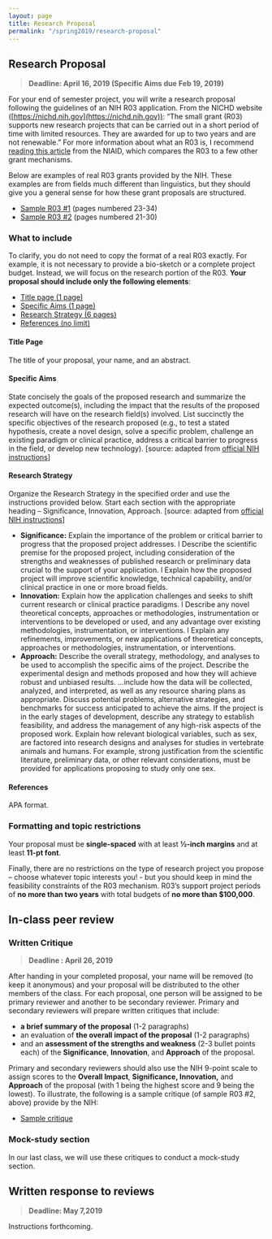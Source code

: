 ```yaml
---
layout: page
title: Research Proposal
permalink: "/spring2019/research-proposal"
---
```


## Research Proposal

> **Deadline: April 16, 2019 (Specific Aims due Feb 19, 2019)**

For your end of semester project, you will write a research proposal following the guidelines of an NIH R03 application. From the NICHD website ([https://nichd.nih.gov](https://nichd.nih.gov)): “The small grant (R03) supports new research projects that can be carried out in a short period of time with limited resources.  They are awarded for up to two years and are not renewable.”  For more information about what an R03 is, I recommend [reading this article](https://www.niaid.nih.gov/grants-contracts/research-project-grants) from the NIAID, which compares the R03 to a few other grant mechanisms.

Below are examples of real R03 grants provided by the NIH.  These examples are from fields much different than linguistics, but they should give you a general sense for how these grant proposals are structured.

* [Sample R03 #1](https://www.niaid.nih.gov/sites/default/files/1r03ai111416-01_karplus_sample_app.pdf) (pages numbered 23-34)
* [Sample R03 #2](https://www.niaid.nih.gov/sites/default/files/1r03ai111015-01_rappleye_full.pdf) (pages numbered 21-30)

### What to include
To clarify, you do not need to copy the format of a real R03 exactly.  For example, it is not necessary to provide a bio-sketch or a complete project budget.  Instead, we will focus on the research portion of the R03.  **Your proposal should include only the following elements**:

* [Title page (1 page)](#title-page)
* [Specific Aims (1 page)](#specific-aims)
* [Research Strategy (6 pages)](#research-strategy)
* [References (no limit)](#references)

#### Title Page
The title of your proposal, your name, and an abstract. 

#### Specific Aims
State concisely the goals of the proposed research and summarize the expected outcome(s), including the impact that the results of the proposed research will have on the research field(s) involved. List succinctly the specific objectives of the research proposed (e.g., to test a stated hypothesis, create a novel design, solve a specific problem, challenge an existing paradigm or clinical practice, address a critical barrier to progress in the field, or develop new technology).  [source: adapted from [official NIH instructions](https://grants.nih.gov/grants/how-to-apply-application-guide/forms-d/research-forms-d.pdf)] 

#### Research Strategy
Organize the Research Strategy in the specified order and use the instructions provided below. Start each section with the appropriate heading – Significance, Innovation, Approach. [source: adapted from [official NIH instructions](https://grants.nih.gov/grants/how-to-apply-application-guide/forms-d/research-forms-d.pdf)]     
* **Significance:** Explain the importance of the problem or critical barrier to progress that the proposed project addresses. l Describe the scientific premise for the proposed project, including consideration of the strengths and weaknesses of published research or preliminary data crucial to the support of your application. l Explain how the proposed project will improve scientific knowledge, technical capability, and/or clinical practice in one or more broad fields.
* **Innovation:** Explain how the application challenges and seeks to shift current research or clinical practice paradigms. l Describe any novel theoretical concepts, approaches or methodologies, instrumentation or interventions to be developed or used, and any advantage over existing methodologies, instrumentation, or interventions. l Explain any refinements, improvements, or new applications of theoretical concepts, approaches or methodologies, instrumentation, or interventions.
* **Approach:** Describe the overall strategy, methodology, and analyses to be used to accomplish the specific aims of the project. Describe the experimental design and methods proposed  and how they will achieve robust and unbiased results. …include how the data will be collected, analyzed, and interpreted, as well as any resource sharing plans as appropriate.  Discuss potential problems, alternative strategies, and benchmarks for success anticipated to achieve the aims.  If the project is in the early stages of development, describe any strategy to establish feasibility, and address the management of any high-risk aspects of the proposed work. Explain how relevant biological variables, such as sex, are factored into research designs and analyses for studies in vertebrate animals and humans. For example, strong justification from the scientific literature, preliminary data, or other relevant considerations, must be provided for applications proposing to study only one sex.

#### References
APA format.

###  Formatting and topic restrictions
Your proposal must be **single-spaced** with at least **½-inch margins** and at least **11-pt font**.

Finally, there are no restrictions on the type of research project you propose – choose whatever topic interests you! - but you should keep in mind the feasibility constraints of the R03 mechanism.  R03’s support project periods of **no more than two years** with total budgets of **no more than $100,000**.

## In-class peer review

### Written Critique

> **Deadline : April 26, 2019**

After handing in your completed proposal, your name will be removed (to keep it anonymous) and your proposal will be distributed to the other members of the class.  For each proposal, one person will be assigned to be primary reviewer and another to be secondary reviewer.  Primary and secondary reviewers will prepare written critiques that include:
*  **a brief summary of the proposal** (1-2 paragraphs)
* an evaluation of **the overall impact of the proposal** (1-2 paragraphs)
* and an **assessment of the strengths and weakness** (2-3 bullet points each) of the **Significance**, **Innovation**, and **Approach** of the proposal.

Primary and secondary reviewers should also use the NIH 9-point scale to assign scores to the **Overall Impact**, **Significance, Innovation,** and **Approach** of the proposal (with 1 being the highest score and 9 being the lowest).  To illustrate, the following is a sample critique (of sample R03 #2, above) provide by the NIH:

* [Sample critique](https://www.niaid.nih.gov/sites/default/files/1r03ai111015-01_rappleye_ss.pdf)

### Mock-study section

In our last class, we will use these critiques to conduct a mock-study section.

## Written response to reviews

> **Deadline: May 7,2019**

Instructions forthcoming.
<!--stackedit_data:
eyJoaXN0b3J5IjpbMTcxMzk0NzE3MSwxMDM4NTY2ODIwLC0xND
k3MjI0ODM3LC01NTczODU5NDIsMTA1MzM5MjYwMCwtODIzOTEz
NjYsLTIxMzk5MTUxNiwxNzIxMjk5MTZdfQ==
-->